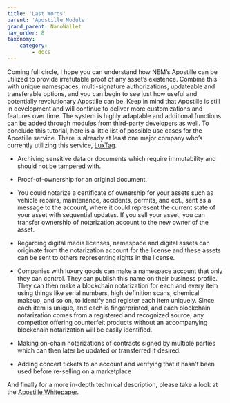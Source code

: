 ```yaml
---
title: 'Last Words'
parent: 'Apostille Module'
grand_parent: NanoWallet
nav_order: 8
taxonomy:
    category:
        - docs
---
```


Coming full circle, I hope you can understand how NEM’s Apostille can be utilized to provide irrefutable proof of any asset’s existence. Combine this with unique namespaces, multi-signature authorizations, updateable and transferable options, and you can begin to see just how useful and potentially revolutionary Apostille can be.
Keep in mind that Apostille is still in development and will continue to deliver more customizations and features over time. The system is highly adaptable and additional functions can be added through modules from third-party developers as well. To conclude this tutorial, here is a little list of possible use cases for the Apostille service. There is already at least one major company who’s currently utilizing this service, [LuxTag](http://luxtag.io/).

* Archiving sensitive data or documents which require immutability and should not be tampered with.

* Proof-of-ownership for an original document.

* You could notarize a certificate of ownership for your assets such as vehicle repairs, maintenance, accidents, permits, and ect., sent as a message to the account, where it could represent the current state of your asset with sequential updates. If you sell your asset, you can transfer ownership of notarization account to the new owner of the asset.

* Regarding digital media licenses, namespace and digital assets can originate from the notarization account for the license and these assets can be sent to others representing rights in the license.

* Companies with luxury goods can make a namespace account that only they can control. They can publish this name on their business profile. They can then make a blockchain notarization for each and every item using things like serial numbers, high definition scans, chemical makeup, and so on, to identify and register each item uniquely. Since each item is unique, and each is fingerprinted, and each blockchain notarization comes from a registered and recognized source, any competitor offering counterfeit products without an accompanying blockchain notarization will be easily identified.

* Making on-chain notarizations of contracts signed by multiple parties which can then later be updated or transferred if desired.

* Adding concert tickets to an account and verifying that it hasn't been used before re-selling on a marketplace

And finally for a more in-depth technical description, please take a look at the [Apostille Whitepaper](https://www.nem.io/ApostilleWhitePaper.pdf).